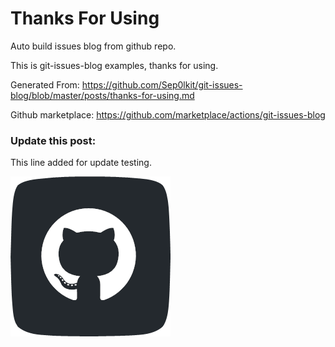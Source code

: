 # Thanks For Using

Auto build issues blog from github repo.



This is git-issues-blog examples, thanks for using.

Generated From: https://github.com/Sep0lkit/git-issues-blog/blob/master/posts/thanks-for-using.md

Github marketplace: https://github.com/marketplace/actions/git-issues-blog

### Update this post:

This line added for update testing.







![github](_static/imgs/github.png)